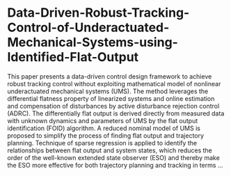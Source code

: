 # Data-Driven-Robust-Tracking-Control-of-Underactuated-Mechanical-Systems-using-Identified-Flat-Output
This paper presents a data-driven control design framework to achieve robust tracking control without exploiting mathematical model of nonlinear underactuated mechanical systems (UMS). The method leverages the differential flatness property of linearized systems and online estimation and compensation of disturbances by active disturbance rejection control (ADRC). The differentially flat output is derived directly from measured data with unknown dynamics and parameters of UMS by the flat output identification (FOID) algorithm. A reduced nominal model of UMS is proposed to simplify the process of finding flat output and trajectory planning. Technique of sparse regression is applied to identify the relationships between flat output and system states, which reduces the order of the well-known extended state observer (ESO) and thereby make the ESO more effective for both trajectory planning and tracking in terms …
